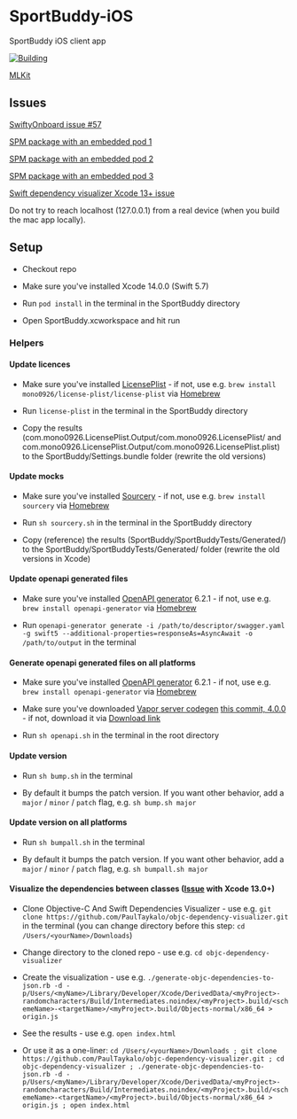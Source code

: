 # SportBuddy-iOS
SportBuddy iOS client app

[![Building](https://github.com/stateman92/MSc-SportBuddy-iOS/actions/workflows/main.yml/badge.svg)](https://github.com/stateman92/MSc-SportBuddy-iOS/actions/workflows/main.yml)

[MLKit](https://developers.google.com/ml-kit/vision/pose-detection/ios)

## Issues

[SwiftyOnboard issue #57](https://github.com/juanpablofernandez/SwiftyOnboard/issues/57)

[SPM package with an embedded pod 1](https://stackoverflow.com/questions/68314198/publish-swift-package-with-cocoapod-dependencies)

[SPM package with an embedded pod 2](https://stackoverflow.com/questions/69272311/swift-xcframework-with-cocoapod-embed-googlemap-build-successfully-but-on-usa)

[SPM package with an embedded pod 3](https://stackoverflow.com/questions/68548647/xcframework-with-pod-dependencies)

[Swift dependency visualizer Xcode 13+ issue](https://github.com/PaulTaykalo/objc-dependency-visualizer/issues/68#issuecomment-1100749090)

Do not try to reach localhost (127.0.0.1) from a real device (when you build the mac app locally).

## Setup

- Checkout repo

- Make sure you've installed Xcode 14.0.0 (Swift 5.7)

- Run `pod install` in the terminal in the SportBuddy directory

- Open SportBuddy.xcworkspace and hit run

### Helpers

#### Update licences

- Make sure you've installed [LicensePlist](https://github.com/mono0926/LicensePlist) - if not, use e.g. `brew install mono0926/license-plist/license-plist` via [Homebrew](https://brew.sh/)

- Run `license-plist` in the terminal in the SportBuddy directory

- Copy the results (com.mono0926.LicensePlist.Output/com.mono0926.LicensePlist/ and com.mono0926.LicensePlist.Output/com.mono0926.LicensePlist.plist) to the SportBuddy/Settings.bundle folder (rewrite the old versions)

#### Update mocks

- Make sure you've installed [Sourcery](https://github.com/krzysztofzablocki/Sourcery) - if not, use e.g. `brew install sourcery` via [Homebrew](https://brew.sh/)

- Run `sh sourcery.sh` in the terminal in the SportBuddy directory

- Copy (reference) the results (SportBuddy/SportBuddyTests/Generated/) to the SportBuddy/SportBuddyTests/Generated/ folder (rewrite the old versions in Xcode)

#### Update openapi generated files

- Make sure you've installed [OpenAPI generator](https://github.com/OpenAPITools/openapi-generator) 6.2.1 - if not, use e.g. `brew install openapi-generator` via [Homebrew](https://brew.sh/)

- Run `openapi-generator generate -i /path/to/descriptor/swagger.yaml -g swift5 --additional-properties=responseAs=AsyncAwait -o /path/to/output` in the terminal

#### Generate openapi generated files on all platforms

- Make sure you've installed [OpenAPI generator](https://github.com/OpenAPITools/openapi-generator) 6.2.1 - if not, use e.g. `brew install openapi-generator` via [Homebrew](https://brew.sh/)

- Make sure you've downloaded [Vapor server codegen](https://github.com/thecheatah/vapor-server-codegen) [this commit, 4.0.0](https://github.com/thecheatah/vapor-server-codegen/commit/59f6a580ac618782d1c51a0a4ded8fa1779e6de7) - if not, download it via [Download link](https://github.com/thecheatah/vapor-server-codegen/archive/refs/heads/4.zip)

- Run `sh openapi.sh` in the terminal in the root directory

#### Update version

- Run `sh bump.sh` in the terminal

- By default it bumps the patch version. If you want other behavior, add a `major` / `minor` / `patch` flag, e.g. `sh bump.sh major`

#### Update version on all platforms

- Run `sh bumpall.sh` in the terminal

- By default it bumps the patch version. If you want other behavior, add a `major` / `minor` / `patch` flag, e.g. `sh bumpall.sh major`

#### Visualize the dependencies between classes ([Issue](https://github.com/PaulTaykalo/objc-dependency-visualizer/issues/68#issuecomment-1113864431) with Xcode 13.0+)

- Clone Objective-C And Swift Dependencies Visualizer - use e.g. `git clone https://github.com/PaulTaykalo/objc-dependency-visualizer.git` in the terminal (you can change directory before this step: `cd /Users/<yourName>/Downloads`)

- Change directory to the cloned repo - use e.g. `cd objc-dependency-visualizer`

- Create the visualization - use e.g. `./generate-objc-dependencies-to-json.rb -d -p/Users/<myName>/Library/Developer/Xcode/DerivedData/<myProject>-randomcharacters/Build/Intermediates.noindex/<myProject>.build/<schemeName>-<targetName>/<myProject>.build/Objects-normal/x86_64 > origin.js`

- See the results - use e.g. `open index.html`

- Or use it as a one-liner: `cd /Users/<yourName>/Downloads ; git clone https://github.com/PaulTaykalo/objc-dependency-visualizer.git ; cd objc-dependency-visualizer ; ./generate-objc-dependencies-to-json.rb -d -p/Users/<myName>/Library/Developer/Xcode/DerivedData/<myProject>-randomcharacters/Build/Intermediates.noindex/<myProject>.build/<schemeName>-<targetName>/<myProject>.build/Objects-normal/x86_64 > origin.js ; open index.html`
